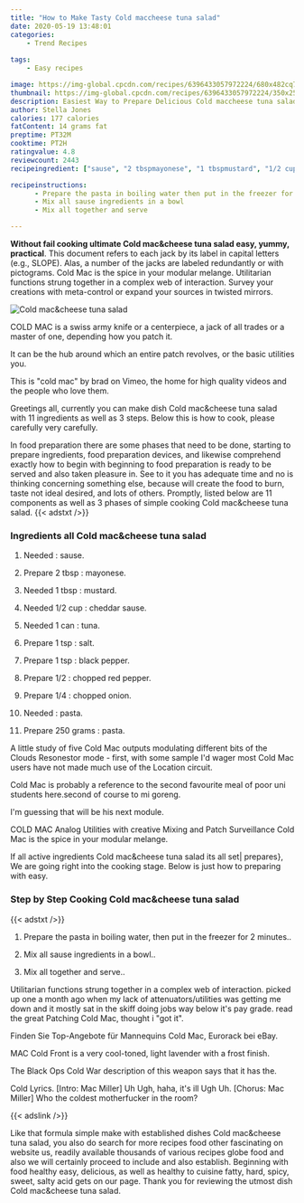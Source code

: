 ```yaml
---
title: "How to Make Tasty Cold maccheese tuna salad"
date: 2020-05-19 13:48:01
categories:
    - Trend Recipes
    
tags:
    - Easy recipes

image: https://img-global.cpcdn.com/recipes/6396433057972224/680x482cq70/cold-maccheese-tuna-salad-recipe-main-photo.jpg
thumbnail: https://img-global.cpcdn.com/recipes/6396433057972224/350x250cq70/cold-maccheese-tuna-salad-recipe-main-photo.jpg
description: Easiest Way to Prepare Delicious Cold maccheese tuna salad with 11 ingredients and 3 stages of easy cooking.
author: Stella Jones
calories: 177 calories
fatContent: 14 grams fat
preptime: PT32M
cooktime: PT2H
ratingvalue: 4.8
reviewcount: 2443
recipeingredient: ["sause", "2 tbspmayonese", "1 tbspmustard", "1/2 cupcheddar sause", "1 cantuna", "1 tspsalt", "1 tspblack pepper", "1/2chopped red pepper", "1/4chopped onion", "pasta", "250 gramspasta"]

recipeinstructions: 
      - Prepare the pasta in boiling water then put in the freezer for 2 minutes 
      - Mix all sause ingredients in a bowl 
      - Mix all together and serve

---
```




**Without fail cooking ultimate Cold mac&amp;cheese tuna salad easy, yummy, practical**. This document refers to each jack by its label in capital letters (e.g., SLOPE). Alas, a number of the jacks are labeled redundantly or with pictograms. Cold Mac is the spice in your modular melange. Utilitarian functions strung together in a complex web of interaction. Survey your creations with meta-control or expand your sources in twisted mirrors.


![Cold mac&amp;cheese tuna salad](https://img-global.cpcdn.com/recipes/6396433057972224/680x482cq70/cold-maccheese-tuna-salad-recipe-main-photo.jpg "Cold mac&amp;cheese tuna salad")



COLD MAC is a swiss army knife or a centerpiece, a jack of all trades or a master of one, depending how you patch it.

It can be the hub around which an entire patch revolves, or the basic utilities you.

This is &#34;cold mac&#34; by brad on Vimeo, the home for high quality videos and the people who love them.


Greetings all, currently you can make dish Cold mac&amp;cheese tuna salad with 11 ingredients as well as 3 steps. Below this is how to cook, please carefully very carefully.

In food preparation there are some phases that need to be done, starting to prepare ingredients, food preparation devices, and likewise comprehend exactly how to begin with beginning to food preparation is ready to be served and also taken pleasure in. See to it you has adequate time and no is thinking concerning something else, because will create the food to burn, taste not ideal desired, and lots of others. Promptly, listed below are 11 components as well as 3 phases of simple cooking Cold mac&amp;cheese tuna salad.
{{< adstxt />}}

### Ingredients all Cold mac&amp;cheese tuna salad


1. Needed  : sause.

1. Prepare 2 tbsp : mayonese.

1. Needed 1 tbsp : mustard.

1. Needed 1/2 cup : cheddar sause.

1. Needed 1 can : tuna.

1. Prepare 1 tsp : salt.

1. Prepare 1 tsp : black pepper.

1. Prepare 1/2 : chopped red pepper.

1. Prepare 1/4 : chopped onion.

1. Needed  : pasta.

1. Prepare 250 grams : pasta.


A little study of five Cold Mac outputs modulating different bits of the Clouds Resonestor mode - first, with some sample I&#39;d wager most Cold Mac users have not made much use of the Location circuit.

Cold Mac is probably a reference to the second favourite meal of poor uni students here.second of course to mi goreng.

I&#39;m guessing that will be his next module.

COLD MAC Analog Utilities with creative Mixing and Patch Surveillance Cold Mac is the spice in your modular melange.


If all active ingredients Cold mac&amp;cheese tuna salad its all set| prepares}, We are going right into the cooking stage. Below is just how to preparing with easy.

### Step by Step Cooking Cold mac&amp;cheese tuna salad

{{< adstxt />}}


1. Prepare the pasta in boiling water, then put in the freezer for 2 minutes..



1. Mix all sause ingredients in a bowl..



1. Mix all together and serve..




Utilitarian functions strung together in a complex web of interaction. picked up one a month ago when my lack of attenuators/utilities was getting me down and it mostly sat in the skiff doing jobs way below it&#39;s pay grade. read the great Patching Cold Mac, thought i &#34;got it&#34;.

Finden Sie Top-Angebote für Mannequins Cold Mac, Eurorack bei eBay.

MAC Cold Front is a very cool-toned, light lavender with a frost finish.

The Black Ops Cold War description of this weapon says that it has the.

Cold Lyrics. [Intro: Mac Miller] Uh Ugh, haha, it&#39;s ill Ugh Uh. [Chorus: Mac Miller] Who the coldest motherfucker in the room?


{{< adslink />}}

Like that formula simple make with established dishes Cold mac&amp;cheese tuna salad, you also do search for more recipes food other fascinating on website us, readily available thousands of various recipes globe food and also we will certainly proceed to include and also establish. Beginning with food healthy easy, delicious, as well as healthy to cuisine fatty, hard, spicy, sweet, salty acid gets on our page. Thank you for reviewing the utmost dish Cold mac&amp;cheese tuna salad.
